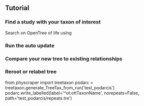 ## Tutorial

### Find a study with your taxon of interest

Search on OpenTree of life using 


### Run the auto update


### Compare your new tree to existing relationships


### Reroot or relabel tree

from physcraper import treetaxon
podarc = treetaxon.generate_TreeTax_from_run('test_podarcis')
podarc.write_labelled(label='^ot:ottTaxonName', norepeats=False, path='test_podarcis/repeats.tre')

